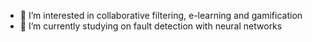 - 👀 I’m interested in collaborative filtering, e-learning and gamification
- 🌱 I’m currently studying on fault detection with neural networks

<!---
mzcan8/mzcan8 is a ✨ special ✨ repository because its `README.md` (this file) appears on your GitHub profile.
You can click the Preview link to take a look at your changes.
--->
